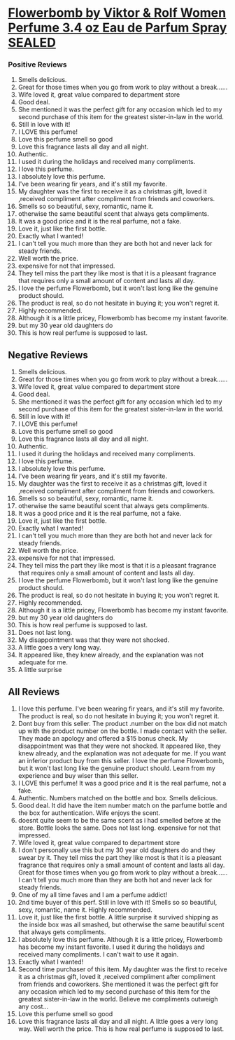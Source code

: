 # [Flowerbomb by Viktor &amp; Rolf Women Perfume 3.4 oz Eau de Parfum Spray SEALED](https://products.checkmycream.com/products/Flowerbomb-by-Viktor-and-Rolf-Women-Perfume-3.4-oz-Eau-de-Parfum-Spray-SEALED.html)

### Positive Reviews

<ol>
      <li>Smells delicious.</li>
      <li>Great for those times when you go from work to play without a break......</li>
      <li>Wife loved it, great value compared to department store</li>
      <li>Good deal.</li>
      <li>She mentioned it was the perfect gift for any occasion which led to my second purchase of this item for the greatest sister-in-law in the world.</li>
      <li>Still in love with it!</li>
      <li>I LOVE this perfume!</li>
      <li>Love this perfume smell so good</li>
      <li>Love this fragrance lasts all day and all night.  </li>
      <li>Authentic.</li>
      <li>I used it during the holidays and received many compliments.  </li>
      <li>I love this perfume.</li>
      <li>I absolutely love this perfume.  </li>
      <li>I&#x27;ve been wearing fir years, and it&#x27;s still my favorite.</li>
      <li>My daughter was the first to receive it as a christmas gift, loved it ,received compliment after compliment from friends and coworkers.</li>
      <li>Smells so so beautiful, sexy, romantic, name it.</li>
      <li>otherwise the same beautiful scent that always gets compliments.</li>
      <li>It was a good price and it is the real parfume, not a fake.</li>
      <li>Love it, just like the first bottle.  </li>
      <li>Exactly what I wanted!</li>
      <li>I can&#x27;t tell you much more than they are both hot and never lack for steady friends.</li>
      <li>Well worth the price.</li>
      <li>expensive for not that impressed.</li>
      <li>They tell miss the part they like most is that it is a pleasant fragrance that requires only a small amount of content and lasts all day.</li>
      <li>I love the perfume Flowerbomb, but it won&#x27;t last long like the genuine product should.  </li>
      <li>The product is real, so do not hesitate in buying it; you won&#x27;t regret it.</li>
      <li>Highly recommended.</li>
      <li>Although it is a little pricey, Flowerbomb has become my instant  favorite.  </li>
      <li>but my 30 year old daughters do</li>
      <li>This is how real perfume is supposed to last.</li>
</ol>


<h2>Negative Reviews</h2>
<ol>
<li> Smells delicious.</li>
<li> Great for those times when you go from work to play without a break......</li>
<li> Wife loved it, great value compared to department store</li>
<li> Good deal.</li>
<li> She mentioned it was the perfect gift for any occasion which led to my second purchase of this item for the greatest sister-in-law in the world.</li>
<li> Still in love with it!</li>
<li> I LOVE this perfume!</li>
<li> Love this perfume smell so good</li>
<li> Love this fragrance lasts all day and all night.  </li>
<li> Authentic.</li>
<li> I used it during the holidays and received many compliments.  </li>
<li> I love this perfume.</li>
<li> I absolutely love this perfume.  </li>
<li> I&#x27;ve been wearing fir years, and it&#x27;s still my favorite.</li>
<li> My daughter was the first to receive it as a christmas gift, loved it ,received compliment after compliment from friends and coworkers.</li>
<li> Smells so so beautiful, sexy, romantic, name it.</li>
<li> otherwise the same beautiful scent that always gets compliments.</li>
<li> It was a good price and it is the real parfume, not a fake.</li>
<li> Love it, just like the first bottle.  </li>
<li> Exactly what I wanted!</li>
<li> I can&#x27;t tell you much more than they are both hot and never lack for steady friends.</li>
<li> Well worth the price.</li>
<li> expensive for not that impressed.</li>
<li> They tell miss the part they like most is that it is a pleasant fragrance that requires only a small amount of content and lasts all day.</li>
<li> I love the perfume Flowerbomb, but it won&#x27;t last long like the genuine product should.  </li>
<li> The product is real, so do not hesitate in buying it; you won&#x27;t regret it.</li>
<li> Highly recommended.</li>
<li> Although it is a little pricey, Flowerbomb has become my instant  favorite.  </li>
<li> but my 30 year old daughters do</li>
<li> This is how real perfume is supposed to last.</li>
<li> Does not last long.</li>
<li> My disappointment was that they were not shocked.  </li>
<li> A little goes a very long way.</li>
<li> It appeared like, they knew already, and the explanation was not adequate for me.  </li>
<li> A little surprise</li>
</ol>

<h2>All Reviews</h2>

<ol>
    <li> I love this perfume. I&#x27;ve been wearing fir years, and it&#x27;s still my favorite. The product is real, so do not hesitate in buying it; you won&#x27;t regret it.</li>
    <li> Dont buy from this seller.  The product .number on the box did not match up with the product number on the bottle.  I made contact with the seller.  They made an apology and offered a $15 bonus check.  My disappointment was that they were not shocked.  It appeared like, they knew already, and the explanation was not adequate for me.  If you want an inferior product buy from this seller.  I love the perfume Flowerbomb, but it won&#x27;t last long like the genuine product should.  Learn from my experience and buy wiser than this seller.</li>
    <li> I LOVE this perfume! It was a good price and it is the real parfume, not a fake.</li>
    <li> Authentic. Numbers matched on the bottle and box. Smells delicious.</li>
    <li> Good deal. It did have the item number match on the parfume bottle and the box for authentication.  Wife enjoys the scent.</li>
    <li> doesnt quite seem to be the same scent as i had smelled before at the store.  Bottle looks the same. Does not last long. expensive for not that impressed.</li>
    <li> Wife loved it, great value compared to department store</li>
    <li> I don&#x27;t personally use this but my 30 year old daughters do and they swear by it. They tell miss the part they like most is that it is a pleasant fragrance that requires only a small amount of content and lasts all day. Great for those times when you go from work to play without a break...... I can&#x27;t tell you much more than they are both hot and never lack for steady friends.</li>
    <li> One of my all time faves and I am a perfume addict!</li>
    <li> 2nd time buyer of this perf. Still in love with it! Smells so so beautiful, sexy, romantic, name it. Highly recommended.</li>
    <li> Love it, just like the first bottle.  A little surprise it survived shipping as the inside box was all smashed, but otherwise the same beautiful scent that always gets compliments.</li>
    <li> I absolutely love this perfume.  Although it is a little pricey, Flowerbomb has become my instant  favorite.  I used it during the holidays and received many compliments.  I can&#x27;t wait to use it again.</li>
    <li> Exactly what I wanted!</li>
    <li> Second time purchaser of  this item. My daughter was the first to receive it as a christmas gift, loved it ,received compliment after compliment from friends and coworkers. She mentioned it was the perfect gift for any occasion which led to my second purchase of this item for the greatest sister-in-law in the world. Believe me compliments outweigh any cost...</li>
    <li> Love this perfume smell so good</li>
    <li> Love this fragrance lasts all day and all night.  A little goes a very long way. Well worth the price. This is how real perfume is supposed to last.</li>
</ol>





